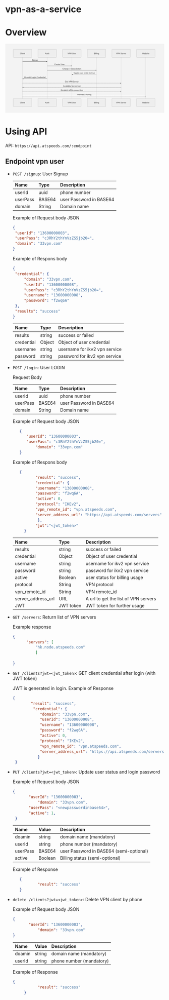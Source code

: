 # vpn-as-a-service


# Overview

![Flowchart](flowchart.png)

# Using API

API: ```https://api.atspeeds.com/:endpoint```

## Endpoint vpn user 

* `POST /signup`: User Signup
   
  | Name            | Type             | Description                           |
  |-----------------|------------------|---------------------------------------|
  | userId          | uuid             | phone number                          |
  | userPass        | BASE64           | user Password in BASE64               |
  | domain          | String           | Domain name                           |
       
  Example of Request body JSON
        
   ```json
   { 
	"userId": "13600000003",
	"userPass": "c3RhY2thYnVzZS5jb20=",
	"domain": "33vpn.com"
   }
   ```
   
  Example of Respons body 
        
   ```json
   {
	"credential": {
		"domain": "33vpn.com",
		"userId": "13600000008",
		"userPass": "c3RhY2thYnVzZS5jb20=",
		"username": "13600000008",
		"password": "f2wq6A"
	},
	"results": "success"
   }
   ```
	
  | Name            | Type            | Description                           |
  |-----------------|------------------|---------------------------------------|
  | results          | string             | success or failed                        |
  | credential        | Object           | Object of user credential   |
  | username        | string | username for ikv2 vpn service        |
  | password        | string                 | password for ikv2 vpn service         |
       
       
   
* `POST /login`: User LOGIN
  
  Request Body
   
  | Name            | Type            | Description                           |
  |-----------------|------------------|---------------------------------------|
  | userId              | uuid             | phone number                         |
  | userPass            | BASE64           | user Password in BASE64   |
  | domain              | String           | Domain name               |
       
       
  Example of Request body JSON
      
  
    ```json
       { 
	      "userId": "13600000003",
	      "userPass": "c3RhY2thYnVzZS5jb20=",
              "domain": "33vpn.com"
       }
    ```
   
   
  Example of Respons body 
    

    ```json
       {
              "result": "success",
              "credential": {
              "username": "13600000008",
              "password": "f2wq6A",
              "active": 0,
              "protocol": "IKEv2",
              "vpn_remote_id": "vpn.atspeeds.com",
              "server_address_url": "https://api.atspeeds.com/servers"
               },
              "jwt":"<jwt_token>"
         }
   ```


  | Name            | Type            | Description                           |
  |-----------------|------------------|---------------------------------------|
  | results          | string             | success or failed                        |
  | credential        | Object           | Object of user credential   |
  | username        | string | username for ikv2 vpn service        |
  | password        | string                 | password for ikv2 vpn service         | 
  | active        | Boolean                 | user status for billing usage         |  
  | protocol        | String                 | VPN protocol         |  
  | vpn_remote_id        | String                 | VPN remote_id         |  
  | server_address_url        | URL                 | A url to get the list of VPN servers         |  
  | JWT        | JWT token                 | JWT token for further usage         |  



* `GET /servers`: Return list of VPN servers
   
  Example response
   
   ```json
   {
         "servers": [
             "hk.node.atspeeds.com"
             ]
      
   }
   ```
   
   
* `GET /clients?jwt=<jwt_token>`: GET client credential after login (with JWT token)
   
  JWT is generated in login. Example of Response
      
   ```json 
   {
           "result": "success",
            "credential": {
               "domain": "33vpn.com",
               "userId": "13600000008",
               "username": "13600000008",
               "password": "f2wq6A",
               "active": 0,
               "protocol": "IKEv2",
               "vpn_remote_id": "vpn.atspeeds.com",
               "server_address_url": "https://api.atspeeds.com/servers"
              }
    }
   ```


* `PUT /clients?jwt=<jwt_token>`: Update user status and login password
      
  Example of Request body JSON
        
   ```json
   { 
	      "userId": "13600000003",
              "domain": "33vpn.com",
	      "userPass": "<newpasswordinbase64>",
	      "active": 1,
    }
   ```
	

    | Name            | Value            | Description                           |
    |-----------------|------------------|---------------------------------------|
    | doamin          | string           | domain name (mandatory)
    | userId              | string             | phone number (mandatory)               |
    | userPass | BASE64             | user Password in BASE64 (semi-optional)                        |
    | active       | Boolean         | Billing status (semi-optional) |
     


  Example of Response
       
       
   ```json
      {
              "result": "success"
      }
   ```
   
   
* `delete /clients?jwt=<jwt_token>`: Delete VPN client by phone

  Example of Request body JSON
        

   ```json
   { 
	      "userId": "13600000003",
              "domain": "33vpn.com"
   }
   ```


   | Name            | Value            | Description                           |
   |-----------------|------------------|---------------------------------------|
   | doamin          | string           | domain name (mandatory)
   | userId              | string             | phone number (mandatory)               |
           
     
  Example of Response
      
   ```json
   {
              "result": "success"
        }
   ```
   
   

